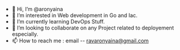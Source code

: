 - 👋 Hi, I’m @aronyaina
- 👀 I’m interested in Web development in Go and Iac.
- 🌱 I’m currently learning DevOps Stuff.
- 💸 I’m looking to collaborate on any Project related to deployement especially.
- 📫 How to reach me : email -- ravaronyaina@gmail.com

<!---
aronyaina/aronyaina is a ✨ special ✨ repository because its `README.md` (this file) appears on your GitHub profile.
You can click the Preview link to take a look at your changes.
--->
